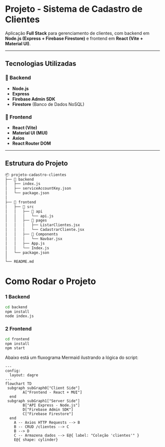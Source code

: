 #  Projeto - Sistema de Cadastro de Clientes

Aplicação **Full Stack** para gerenciamento de clientes, com backend em **Node.js (Express + Firebase Firestore)** e frontend em **React (Vite + Material UI)**.

---

##  Tecnologias Utilizadas

### 🔹 Backend
- **Node.js**
- **Express**
- **Firebase Admin SDK**
- **Firestore** (Banco de Dados NoSQL)

### 🔹 Frontend
- **React (Vite)**
- **Material UI (MUI)**
- **Axios**
- **React Router DOM**

---

##  Estrutura do Projeto

```bash
📦 projeto-cadastro-clientes
├── 📁 backend
│   ├── index.js
│   ├── serviceAccountKey.json
│   └── package.json
│
├── 📁 frontend
│   ├── 📁 src
│   │   ├── 📁 api
│   │   │   └── api.js
│   │   ├── 📁 pages
│   │   │   ├── ListarClientes.jsx
│   │   │   └── CadastrarCliente.jsx
│   │   ├── 📁 Components
│   │   │   └── Navbar.jsx
│   │   ├── App.js
│   │   └── Index.js
│   └── package.json
│
└── README.md
```
# Como Rodar o Projeto

### 1 Backend
```bash
cd backend
npm install
node index.js

````

### 2 Frontend
```bash
cd frontend
npm install
npm start
````
Abaixo está um fluxograma Mermaid ilustrando a lógica do script:

```mermaid
---
config:
  layout: dagre
---
flowchart TD
 subgraph subGraph0["Client Side"]
        A["Frontend - React + MUI"]
  end
 subgraph subGraph1["Server Side"]
        B["API Express - Node.js"]
        D["Firebase Admin SDK"]
        C["Firebase Firestore"]
  end
    A -- Axios HTTP Requests --> B
    B -- CRUD /clientes --> C
    B --> D
    C -- Armazena dados --> E@{ label: "Coleção 'clientes'" }
    E@{ shape: cylinder}


